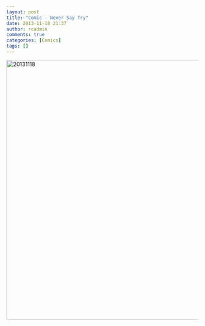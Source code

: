 ```yaml
---
layout: post
title: "Comic - Never Say Try"
date: 2013-11-18 21:37
author: rcadmin
comments: true
categories: [Comics]
tags: []
---
```

<a href="http://bitsmack.com/wp/2013/11/18/comic-never-say-try/attachment/20131118/" rel="attachment wp-att-2503"><img src="http://bitsmack.com/wp/wp-content/uploads/2013/11/20131118.jpg" alt="20131118" width="680" height="680" class="alignnone size-full wp-image-2503" /></a>

